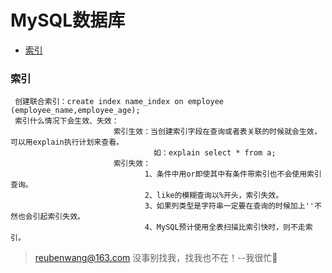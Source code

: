 # MySQL数据库

 - [索引](#索引)
 
 
 ### 索引
 
     创建联合索引：create index name_index on employee (employee_name,employee_age);
     索引什么情况下会生效、失效：
                           索引生效：当创建索引字段在查询或者表关联的时候就会生效，可以用explain执行计划来查看。
                                    如：explain select * from a;
                           索引失效：
                                  1、条件中用or即使其中有条件带索引也不会使用索引查询。
                                  2、like的模糊查询以%开头，索引失效。
                                  3、如果列类型是字符串一定要在查询的时候加上''不然也会引起索引失效。
                                  4、MySQL预计使用全表扫描比索引快时，则不走索引。


> reubenwang@163.com
> 没事别找我，找我也不在！--我很忙🦆